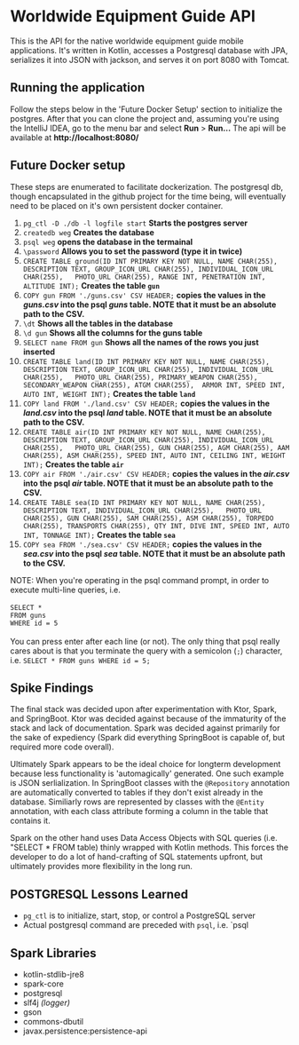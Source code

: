 # Worldwide Equipment Guide API

This is the API for the native worldwide equipment guide mobile applications.
It's written in Kotlin, accesses a Postgresql database with JPA, serializes it into JSON with jackson, and serves it 
on port 8080 with Tomcat.  

## Running the application

Follow the steps below in the 'Future Docker Setup' section to initialize the postgres. After that you can clone the project
and, assuming you're using the IntelliJ IDEA, go to the menu bar and select **Run** > **Run...** The api will be available
at **http://localhost:8080/**

## Future Docker setup

These steps are enumerated to facilitate dockerization.  The postgresql db, though encapsulated in the github project 
for the time being, will eventually need to be placed on it's own persistent docker container.

1. `pg_ctl -D ./db -l logfile start` **Starts the postgres server**
2. `createdb weg` **Creates the database**
3. `psql weg` **opens the database in the termainal**
4. `\password` **Allows you to set the password (type it in twice)**
5. `CREATE TABLE ground(ID INT PRIMARY KEY NOT NULL, NAME CHAR(255), DESCRIPTION TEXT, GROUP_ICON_URL CHAR(255), INDIVIDUAL_ICON_URL CHAR(255),  
           PHOTO_URL CHAR(255), RANGE INT, PENETRATION INT, ALTITUDE INT);` **Creates the table `gun`**
6. `COPY gun FROM './guns.csv' CSV HEADER;` **copies the values in the _guns.csv_ into the psql _guns_ table.
NOTE that it must be an absolute path to the CSV.**
7. `\dt` **Shows all the tables in the database**
8. `\d gun` **Shows all the columns for the guns table**
9. `SELECT name FROM gun` **Shows all the names of the rows you just inserted**
10. `CREATE TABLE land(ID INT PRIMARY KEY NOT NULL, NAME CHAR(255), DESCRIPTION TEXT, GROUP_ICON_URL CHAR(255), INDIVIDUAL_ICON_URL CHAR(255),  
       PHOTO_URL CHAR(255), PRIMARY_WEAPON CHAR(255), SECONDARY_WEAPON CHAR(255), ATGM CHAR(255), 
       ARMOR INT, SPEED INT, AUTO INT, WEIGHT INT);` **Creates the table `land`**
11. `COPY land FROM './land.csv' CSV HEADER;` **copies the values in the _land.csv_ into the psql _land_ table. 
NOTE that it must be an absolute path to the CSV.**
12. `CREATE TABLE air(ID INT PRIMARY KEY NOT NULL, NAME CHAR(255), DESCRIPTION TEXT, GROUP_ICON_URL CHAR(255), INDIVIDUAL_ICON_URL CHAR(255),  
       PHOTO_URL CHAR(255), GUN CHAR(255), AGM CHAR(255), AAM CHAR(255), ASM CHAR(255),
       SPEED INT, AUTO INT, CEILING INT, WEIGHT INT);` **Creates the table `air`**
13. `COPY air FROM './air.csv' CSV HEADER;` **copies the values in the _air.csv_ into the psql _air_ table.
NOTE that it must be an absolute path to the CSV.**
14. `CREATE TABLE sea(ID INT PRIMARY KEY NOT NULL, NAME CHAR(255), DESCRIPTION TEXT, INDIVIDUAL_ICON_URL CHAR(255),  
       PHOTO_URL CHAR(255), GUN CHAR(255), SAM CHAR(255), ASM CHAR(255), TORPEDO CHAR(255), TRANSPORTS CHAR(255), QTY INT,
       DIVE INT, SPEED INT, AUTO INT, TONNAGE INT);` **Creates the table `sea`**
15. `COPY sea FROM './sea.csv' CSV HEADER;` **copies the values in the _sea.csv_ into the psql _sea_ table.
NOTE that it must be an absolute path to the CSV.**


NOTE: When you're operating in the psql command prompt, in order to 
execute multi-line queries, i.e. 
<br><br>`SELECT *`
<br>`FROM guns`
<br>`WHERE id = 5`<br><br>
You can press enter after each line (or not).  The only thing that psql really cares about is that you terminate the query
with a semicolon (`;`) character, i.e. `SELECT * FROM guns WHERE id = 5;`
 
## Spike Findings
The final stack was decided upon after experimentation with Ktor, Spark, and SpringBoot.  Ktor was decided against because of the
immaturity of the stack and lack of documentation.  Spark was decided against primarily for the sake of expediency
(Spark did everything SpringBoot is capable of, but required more code overall).

Ultimately Spark appears to be the ideal choice for longterm development because less functionality is 'automagically'
generated.  One such example is JSON serlialization.  In SpringBoot classes with the `@Repository` annotation are
automatically converted to tables if they don't exist already in the database.  Similiarly rows are represented by
classes with the `@Entity` annotation, with each class attribute forming a column in the table that contains it.  
  
Spark on the other hand uses Data Access Objects with SQL queries (i.e. "SELECT * FROM table) thinly wrapped with 
Kotlin methods.  This forces the developer to do a lot of hand-crafting of SQL statements upfront, but ultimately 
provides more flexibility in the long run.
  
## POSTGRESQL Lessons Learned

  * `pg_ctl` is to initialize, start, stop, or control a PostgreSQL 
  server
  * Actual postgresql command are preceded with `psql`, i.e. `psql
  
## Spark Libraries
  
  * kotlin-stdlib-jre8
  * spark-core
  * postgresql
  * slf4j <i>(logger)</i>
  * gson
  * commons-dbutil
  * javax.persistence:persistence-api
  
  